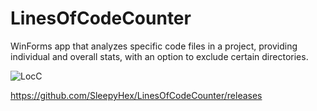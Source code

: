 # LinesOfCodeCounter
WinForms app that analyzes specific code files in a project, providing individual and overall stats, with an option to exclude certain directories. 

![LocC](https://github.com/SleepyHex/LinesOfCodeCounter/assets/119023047/0458768c-d844-40ac-b319-d4c0ed7a2be2)

https://github.com/SleepyHex/LinesOfCodeCounter/releases
